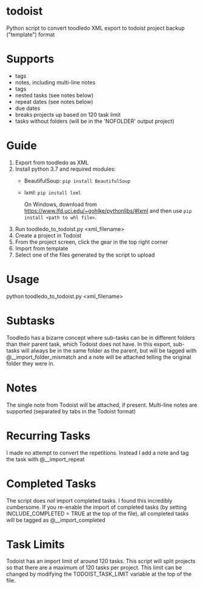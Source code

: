todoist
=======

Python script to convert toodledo XML export to todoist project backup ("template") format

Supports
========
* tags
* notes, including multi-line notes
* tags
* nested tasks (see notes below)
* repeat dates (see notes below)
* due dates
* breaks projects up based on 120 task limit
* tasks without folders (will be in the 'NOFOLDER' output project)

Guide
=====
1. Export from toodledo as XML
2. Install python 3.7 and required modules:
   - BeautifulSoup: `pip install BeautifulSoup`
   - lxml: `pip install lxml`
     
     On Windows, download from https://www.lfd.uci.edu/~gohlke/pythonlibs/#lxml and then use `pip install <path to whl file>`.
3. Run toodledo_to_todoist.py <xml_filename>
4. Create a project in Todoist
5. From the project screen, click the gear in the top right corner
6. Import from template
7. Select one of the files generated by the script to upload

Usage
=====
python toodledo_to_todoist.py <xml_filename>

Subtasks
========
Toodledo has a bizarre concept where sub-tasks can be in different folders than their parent task, which Todoist does not have. In this export, sub-tasks will always be in the same folder as the parent, but will be tagged with @__import_folder_mismatch and a note will be attached telling the original folder they were in.

Notes
=====
The single note from Todoist will be attached, if present.
Multi-line notes are supported (separated by tabs in the Todoist format)

Recurring Tasks
===============
I made no attempt to convert the repetitions. Instead I add a note and tag the task with @__import_repeat

Completed Tasks
===============
The script does *not* import completed tasks. I found this incredibly cumbersome. If you re-enable the import of completed tasks (by setting INCLUDE_COMPLETED = TRUE at the top of the file), all completed tasks will be tagged as @__import_completed

Task Limits
===========
Todoist has an import limit of around 120 tasks. This script will split projects so that there are a maximum of 120 tasks per project. This limit can be changed by modifying the TODOIST_TASK_LIMIT variable at the top of the file.
